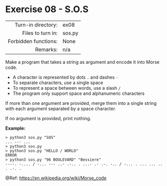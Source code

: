 # Exercise 08 - S.O.S

|                         |                    |
| -----------------------:| ------------------ |
|   Turn-in directory:    |  ex08              |
|   Files to turn in:     |  sos.py            |
|   Forbidden functions:  |  None              |
|   Remarks:              |  n/a               |

Make a program that takes a string as argument and encode it into Morse code.

- A character is represented by dots `.` and dashes `-`
- To separate characters, use a single space
- To represent a space between words, use a slash `/`
- The program only support space and alphanumeric characters

If more than one argument are provided, merge them into a single string with each argument separated by a space character.

If no argument is provided, print nothing.

**Example:**

```console
> python3 sos.py "SOS"
... --- ...
> python3 sos.py
> python3 sos.py "HELLO / WORLD"
ERROR
> python3 sos.py "96 BOULEVARD" "Bessiere"
----. -.... / -... --- ..- .-.. . ...- .- .-. -.. / -... . ... ... .. . .-. .
```

@Ref: https://en.wikipedia.org/wiki/Morse_code
